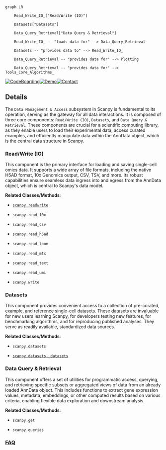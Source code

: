 ```mermaid

graph LR

    Read_Write_IO_["Read/Write (IO)"]

    Datasets["Datasets"]

    Data_Query_Retrieval["Data Query & Retrieval"]

    Read_Write_IO_ -- "loads data for" --> Data_Query_Retrieval

    Datasets -- "provides data to" --> Read_Write_IO_

    Data_Query_Retrieval -- "provides data for" --> Plotting

    Data_Query_Retrieval -- "provides data for" --> Tools_Core_Algorithms_

```



[![CodeBoarding](https://img.shields.io/badge/Generated%20by-CodeBoarding-9cf?style=flat-square)](https://github.com/CodeBoarding/GeneratedOnBoardings)[![Demo](https://img.shields.io/badge/Try%20our-Demo-blue?style=flat-square)](https://www.codeboarding.org/demo)[![Contact](https://img.shields.io/badge/Contact%20us%20-%20contact@codeboarding.org-lightgrey?style=flat-square)](mailto:contact@codeboarding.org)



## Details



The `Data Management & Access` subsystem in Scanpy is fundamental to its operation, serving as the gateway for all data interactions. It is composed of three core components: `Read/Write (IO)`, `Datasets`, and `Data Query & Retrieval`. These components are crucial for a scientific computing library, as they enable users to load their experimental data, access curated examples, and efficiently manipulate data within the AnnData object, which is the central data structure in Scanpy.



### Read/Write (IO)

This component is the primary interface for loading and saving single-cell omics data. It supports a wide array of file formats, including the native H5AD format, 10x Genomics output, CSV, TSV, and more. Its robust capabilities ensure seamless data ingress into and egress from the AnnData object, which is central to Scanpy's data model.





**Related Classes/Methods**:



- <a href="https://github.com/scverse/scanpy/blob/main/src/scanpy/readwrite.py" target="_blank" rel="noopener noreferrer">`scanpy.readwrite`</a>

- `scanpy.read_10x`

- `scanpy.read_csv`

- `scanpy.read_h5ad`

- `scanpy.read_loom`

- `scanpy.read_mtx`

- `scanpy.read_text`

- `scanpy.read_umi`

- `scanpy.write`





### Datasets

This component provides convenient access to a collection of pre-curated, example, and reference single-cell datasets. These datasets are invaluable for new users learning Scanpy, for developers testing new features, for benchmarking algorithms, and for reproducing published analyses. They serve as readily available, standardized data sources.





**Related Classes/Methods**:



- `scanpy.datasets`

- <a href="https://github.com/scverse/scanpy/blob/main/src/scanpy/datasets/_datasets.py" target="_blank" rel="noopener noreferrer">`scanpy.datasets._datasets`</a>





### Data Query & Retrieval

This component offers a set of utilities for programmatic access, querying, and retrieving specific subsets or aggregated views of data from an already loaded AnnData object. This includes functions to extract gene expression values, metadata, embeddings, or other computed results based on various criteria, enabling flexible data exploration and downstream analysis.





**Related Classes/Methods**:



- `scanpy.get`

- `scanpy.queries`









### [FAQ](https://github.com/CodeBoarding/GeneratedOnBoardings/tree/main?tab=readme-ov-file#faq)
